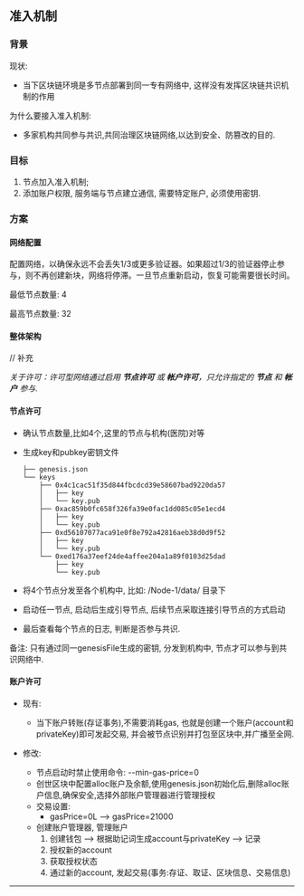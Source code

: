## 准入机制

### 背景
现状:
- 当下区块链环境是多节点部署到同一专有网络中, 这样没有发挥区块链共识机制的作用

为什么要接入准入机制:
- 多家机构共同参与共识,共同治理区块链网络,以达到安全、防篡改的目的.

### 目标
1. 节点加入准入机制;
2. 添加账户权限, 服务端与节点建立通信, 需要特定账户, 必须使用密钥.

### 方案

#### 网络配置
配置网络，以确保永远不会丢失1/3或更多验证器。如果超过1/3的验证器停止参与，则不再创建新块，网络将停滞。一旦节点重新启动，恢复可能需要很长时间。

最低节点数量: 4

最高节点数量: 32 

#### 整体架构
// 补充

_关于许可：许可型网络通过启用 **节点许可** 或 **帐户许可**，只允许指定的 **节点** 和 **帐户** 参与._

#### 节点许可                

- 确认节点数量,比如4个,这里的节点与机构(医院)对等
- 生成key和pubkey密钥文件

    ```
    ├── genesis.json
    └── keys
        ├── 0x4c1cac51f35d844fbcdcd39e58607bad9220da57
        │   ├── key
        │   └── key.pub
        ├── 0xac859b0fc658f326fa39e0fac1dd085c05e1ecd4
        │   ├── key
        │   └── key.pub
        ├── 0xd56107077aca91e0f8e792a42816aeb38d0d9f52
        │   ├── key
        │   └── key.pub
        └── 0xed176a37eef24de4affee204a1a89f0103d25dad
            ├── key
            └── key.pub
    ```
- 将4个节点分发至各个机构中, 比如: /Node-1/data/ 目录下              
- 启动任一节点, 启动后生成引导节点, 后续节点采取连接引导节点的方式启动
- 最后查看每个节点的日志, 判断是否参与共识.

备注: 只有通过同一genesisFile生成的密钥, 分发到机构中, 节点才可以参与到共识网络中.

#### 账户许可
- 现有: 
    - 当下账户转账(存证事务),不需要消耗gas, 也就是创建一个账户(account和privateKey)即可发起交易, 并会被节点识别并打包至区块中,并广播至全网.

- 修改: 
    - 节点启动时禁止使用命令: --min-gas-price=0
    - 创世区块中配置alloc账户及余额,使用genesis.json初始化后,删除alloc账户信息,确保安全,选择外部账户管理器进行管理授权
    - 交易设置: 
        - gasPrice=0L --> gasPrice=21000
    -  创建账户管理器, 管理账户
        1. 创建钱包 --> 根据助记词生成account与privateKey --> 记录
        2. 授权新的account
        3. 获取授权状态
        4. 通过新的account, 发起交易(事务:存证、取证、区块信息、交易信息)

-------------------------------------------

